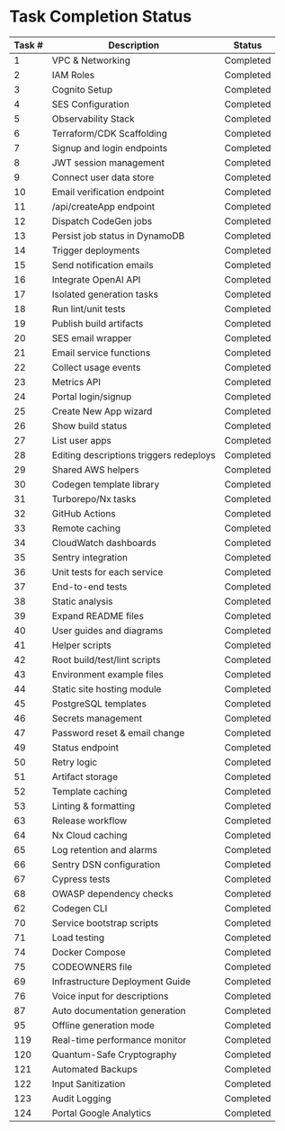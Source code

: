 # Task Completion Status

| Task # | Description                             | Status    |
| ------ | --------------------------------------- | --------- |
| 1      | VPC & Networking                        | Completed |
| 2      | IAM Roles                               | Completed |
| 3      | Cognito Setup                           | Completed |
| 4      | SES Configuration                       | Completed |
| 5      | Observability Stack                     | Completed |
| 6      | Terraform/CDK Scaffolding               | Completed |
| 7      | Signup and login endpoints              | Completed |
| 8      | JWT session management                  | Completed |
| 9      | Connect user data store                 | Completed |
| 10     | Email verification endpoint             | Completed |
| 11     | /api/createApp endpoint                 | Completed |
| 12     | Dispatch CodeGen jobs                   | Completed |
| 13     | Persist job status in DynamoDB          | Completed |
| 14     | Trigger deployments                     | Completed |
| 15     | Send notification emails                | Completed |
| 16     | Integrate OpenAI API                    | Completed |
| 17     | Isolated generation tasks               | Completed |
| 18     | Run lint/unit tests                     | Completed |
| 19     | Publish build artifacts                 | Completed |
| 20     | SES email wrapper                       | Completed |
| 21     | Email service functions                 | Completed |
| 22     | Collect usage events                    | Completed |
| 23     | Metrics API                             | Completed |
| 24     | Portal login/signup                     | Completed |
| 25     | Create New App wizard                   | Completed |
| 26     | Show build status                       | Completed |
| 27     | List user apps                          | Completed |
| 28     | Editing descriptions triggers redeploys | Completed |
| 29     | Shared AWS helpers                      | Completed |
| 30     | Codegen template library                | Completed |
| 31     | Turborepo/Nx tasks                      | Completed |
| 32     | GitHub Actions                          | Completed |
| 33     | Remote caching                          | Completed |
| 34     | CloudWatch dashboards                   | Completed |
| 35     | Sentry integration                      | Completed |
| 36     | Unit tests for each service             | Completed |
| 37     | End-to-end tests                        | Completed |
| 38     | Static analysis                         | Completed |
| 39     | Expand README files                     | Completed |
| 40     | User guides and diagrams                | Completed |
| 41     | Helper scripts                          | Completed |
| 42     | Root build/test/lint scripts            | Completed |
| 43     | Environment example files               | Completed |
| 44     | Static site hosting module              | Completed |
| 45     | PostgreSQL templates                    | Completed |
| 46     | Secrets management                      | Completed |
| 47     | Password reset & email change           | Completed |
| 49     | Status endpoint                         | Completed |
| 50     | Retry logic                             | Completed |
| 51     | Artifact storage                        | Completed |
| 52     | Template caching                        | Completed |
| 53     | Linting & formatting                    | Completed |
| 63     | Release workflow                        | Completed |
| 64     | Nx Cloud caching                        | Completed |
| 65     | Log retention and alarms                | Completed |
| 66     | Sentry DSN configuration                | Completed |
| 67     | Cypress tests                           | Completed |
| 68     | OWASP dependency checks                 | Completed |
| 62     | Codegen CLI                             | Completed |
| 70     | Service bootstrap scripts               | Completed |
| 71     | Load testing                            | Completed |
| 74     | Docker Compose                          | Completed |
| 75     | CODEOWNERS file                         | Completed |
| 69     | Infrastructure Deployment Guide         | Completed |
| 76     | Voice input for descriptions            | Completed |
| 87     | Auto documentation generation           | Completed |
| 95     | Offline generation mode                 | Completed |
| 119    | Real-time performance monitor           | Completed |
| 120    | Quantum-Safe Cryptography               | Completed |
| 121    | Automated Backups                       | Completed |
| 122    | Input Sanitization                      | Completed |
| 123    | Audit Logging                           | Completed |
| 124    | Portal Google Analytics                 | Completed |
